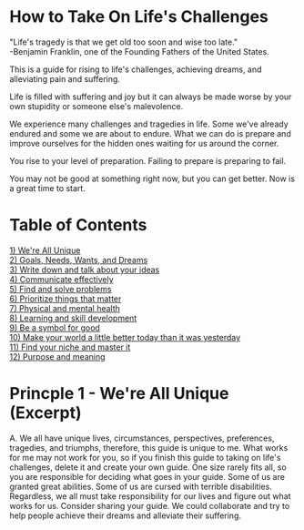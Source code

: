 # How to Take On Life's Challenges
"Life's tragedy is that we get old too soon and wise too late."  
-Benjamin Franklin, one of the Founding Fathers of the United States.

This is a guide for rising to life's challenges, achieving dreams, and alleviating pain and suffering.

Life is filled with suffering and joy but it can always be made worse by your own stupidity or someone else's malevolence.

We experience many challenges and tragedies in life. Some we've already endured and some we are about to endure. What we can do is prepare and improve ourselves for the hidden ones waiting for us around the corner. 

You rise to your level of preparation. Failing to prepare is preparing to fail. 

You may not be good at something right now, but you can get better. Now is a great time to start.

# Table of Contents
[1) We're All Unique](/TheGuide/WeAreAllUnique.md)  
[2) Goals, Needs, Wants, and Dreams](/TheGuide/GoalsNeedsWantsDreams.md)  
[3) Write down and talk about your ideas](/TheGuide/WriteDownYourIdeas.md)  
[4) Communicate effectively](/TheGuide/CommunicateEffectively.md)  
[5) Find and solve problems](/TheGuide/FindAndSolveProblems.md)  
[6) Prioritize things that matter](/TheGuide/PrioritizeThingsThatMatter.md)  
[7) Physical and mental health](/TheGuide/PhysicalAndMentalHealth.md)  
[8) Learning and skill development](/TheGuide/LearningSkillDevelopment.md)  
[9) Be a symbol for good](/TheGuide/BeASymbolForGood.md)  
[10) Make your world a little better today than it was yesterday](/TheGuide/MakeYourWorldBetterToday.md)  
[11) Find your niche and master it](/TheGuide/FindYourNiche.md)  
[12) Purpose and meaning](/TheGuide/PurposeAndMeaning.md)  

# Princple 1 - We're All Unique (Excerpt)
A. We all have unique lives, circumstances, perspectives, preferences, tragedies, and triumphs, therefore, this guide is unique to me. What works for me may not work for you, so if you finish this guide to taking on life's challenges, delete it and create your own guide. One size rarely fits all, so you are responsible for deciding what goes in your guide. Some of us are granted great abilities. Some of us are cursed with terrible disabilities. Regardless, we all must take responsibility for our lives and figure out what works for us. Consider sharing your guide. We could collaborate and try to help people achieve their dreams and alleviate their suffering.
